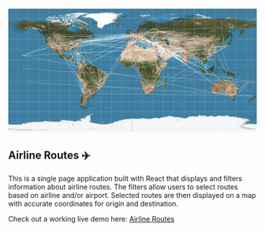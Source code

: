 ![Map Image](/public/map_image.png)

## Airline Routes :airplane:

This is a single page application built with React that displays and filters information about airline routes. The filters allow users to select routes based on airline and/or airport. Selected routes are then displayed on a map with accurate coordinates for origin and destination.

Check out a working live demo here: [Airline Routes](https://mysterious-brook-07142.herokuapp.com/)


